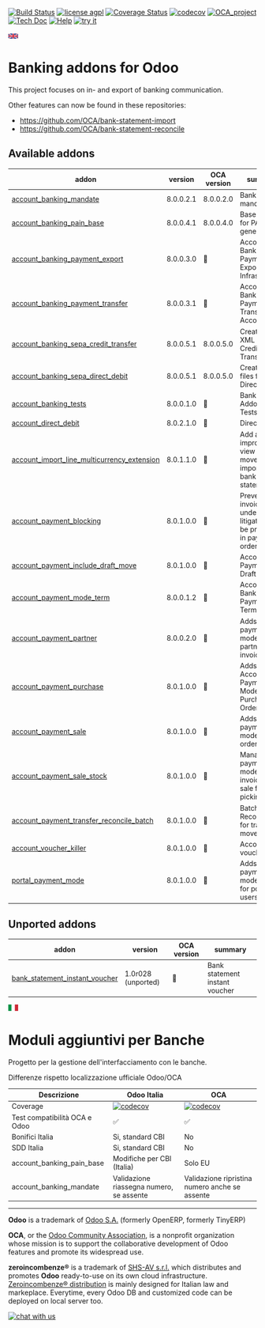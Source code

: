 [![Build Status](https://travis-ci.org/zeroincombenze/bank-payment.svg?branch=8.0)](https://travis-ci.org/zeroincombenze/bank-payment)
[![license agpl](https://img.shields.io/badge/licence-AGPL--3-blue.svg)](http://www.gnu.org/licenses/agpl-3.0.html)
[![Coverage Status](https://coveralls.io/repos/github/zeroincombenze/bank-payment/badge.svg?branch=8.0)](https://coveralls.io/github/zeroincombenze/bank-payment?branch=8.0)
[![codecov](https://codecov.io/gh/zeroincombenze/bank-payment/branch/8.0/graph/badge.svg)](https://codecov.io/gh/zeroincombenze/bank-payment/branch/8.0)
[![OCA_project](http://www.zeroincombenze.it/wp-content/uploads/ci-ct/prd/button-oca-8.svg)](https://github.com/OCA/bank-payment/tree/8.0)
[![Tech Doc](http://www.zeroincombenze.it/wp-content/uploads/ci-ct/prd/button-docs-8.svg)](http://wiki.zeroincombenze.org/en/Odoo/8.0/dev)
[![Help](http://www.zeroincombenze.it/wp-content/uploads/ci-ct/prd/button-help-8.svg)](http://wiki.zeroincombenze.org/en/Odoo/8.0/man/FI)
[![try it](http://www.zeroincombenze.it/wp-content/uploads/ci-ct/prd/button-try-it-8.svg)](http://erp8.zeroincombenze.it)


[![en](https://github.com/zeroincombenze/grymb/blob/master/flags/en_US.png)](https://www.facebook.com/groups/openerp.italia/)

Banking addons for Odoo
=======================

This project focuses on in- and export of banking communication.

Other features can now be found in these repositories:
 * https://github.com/OCA/bank-statement-import
 * https://github.com/OCA/bank-statement-reconcile

[//]: # (addons)


Available addons
----------------
addon | version | OCA version | summary
--- | --- | --- | ---
[account_banking_mandate](account_banking_mandate/) | 8.0.0.2.1 | 8.0.0.2.0 | Banking mandates
[account_banking_pain_base](account_banking_pain_base/) | 8.0.0.4.1 | 8.0.0.4.0 | Base module for PAIN file generation
[account_banking_payment_export](account_banking_payment_export/) | 8.0.0.3.0 | :repeat: | Account Banking - Payments Export Infrastructure
[account_banking_payment_transfer](account_banking_payment_transfer/) | 8.0.0.3.1 | :repeat: | Account Banking - Payments Transfer Account
[account_banking_sepa_credit_transfer](account_banking_sepa_credit_transfer/) | 8.0.0.5.1 | 8.0.0.5.0 | Create SEPA XML files for Credit Transfers
[account_banking_sepa_direct_debit](account_banking_sepa_direct_debit/) | 8.0.0.5.1 | 8.0.0.5.0 | Create SEPA files for Direct Debit
[account_banking_tests](account_banking_tests/) | 8.0.0.1.0 | :repeat: | Banking Addons - Tests
[account_direct_debit](account_direct_debit/) | 8.0.2.1.0 | :repeat: | Direct Debit
[account_import_line_multicurrency_extension](account_import_line_multicurrency_extension/) | 8.0.1.1.0 | :repeat: | Add an improved view for move line import in bank statement
[account_payment_blocking](account_payment_blocking/) | 8.0.1.0.0 | :repeat: | Prevent invoices under litigation to be proposed in payment orders.
[account_payment_include_draft_move](account_payment_include_draft_move/) | 8.0.1.0.0 | :repeat: | Account Payment Draft Move
[account_payment_mode_term](account_payment_mode_term/) | 8.0.0.1.2 | :repeat: | Account Banking - Payments Term Filter
[account_payment_partner](account_payment_partner/) | 8.0.0.2.0 | :repeat: | Adds payment mode on partners and invoices
[account_payment_purchase](account_payment_purchase/) | 8.0.1.0.0 | :repeat: | Adds Bank Account and Payment Mode on Purchase Orders
[account_payment_sale](account_payment_sale/) | 8.0.1.0.0 | :repeat: | Adds payment mode on sale orders
[account_payment_sale_stock](account_payment_sale_stock/) | 8.0.1.0.0 | :repeat: | Manage payment mode when invoicing a sale from picking
[account_payment_transfer_reconcile_batch](account_payment_transfer_reconcile_batch/) | 8.0.1.0.0 | :repeat: | Batch Reconciliation for transfer moves
[account_voucher_killer](account_voucher_killer/) | 8.0.1.0.0 | :repeat: | Accounting voucher killer
[portal_payment_mode](portal_payment_mode/) | 8.0.1.0.0 | :repeat: | Adds payment mode ACL's for portal users


Unported addons
---------------
addon | version | OCA version | summary
--- | --- | --- | ---
[bank_statement_instant_voucher](bank_statement_instant_voucher/) | 1.0r028 (unported) | :repeat: | Bank statement instant voucher

[//]: # (end addons)


[![it](https://github.com/zeroincombenze/grymb/blob/master/flags/it_IT.png)](https://www.facebook.com/groups/openerp.italia/)

Moduli aggiuntivi per Banche
============================

Progetto per la gestione dell'interfacciamento con le banche.

Differenze rispetto localizzazione ufficiale Odoo/OCA

Descrizione | Odoo Italia | OCA
--- | --- | ---
Coverage |  [![codecov](https://codecov.io/gh/zeroincombenze/bank-payment/branch/8.0/graph/badge.svg)](https://codecov.io/gh/zeroincombenze/bank-payment/branch/8.0) | [![codecov](https://codecov.io/gh/OCA/bank-payment/branch/8.0/graph/badge.svg)](https://codecov.io/gh/OCA/bank-payment/branch/8.0)
Test compatibilità OCA e Odoo | :white_check_mark: | :white_check_mark:
Bonifici Italia | Si, standard CBI | No
SDD Italia | Si, standard CBI | No
account_banking_pain_base | Modifiche per CBI (Italia) | Solo EU
account_banking_mandate | Validazione riassegna numero, se assente | Validazione ripristina numero anche se assente

[//]: # (copyright)

----

**Odoo** is a trademark of [Odoo S.A.](https://www.odoo.com/) (formerly OpenERP, formerly TinyERP)

**OCA**, or the [Odoo Community Association](http://odoo-community.org/), is a nonprofit organization whose
mission is to support the collaborative development of Odoo features and
promote its widespread use.

**zeroincombenze®** is a trademark of [SHS-AV s.r.l.](http://www.shs-av.com/)
which distributes and promotes **Odoo** ready-to-use on its own cloud infrastructure.
[Zeroincombenze® distribution](http://wiki.zeroincombenze.org/en/Odoo)
is mainly designed for Italian law and markeplace.
Everytime, every Odoo DB and customized code can be deployed on local server too.

[//]: # (end copyright)


[![chat with us](https://www.shs-av.com/wp-content/chat_with_us.gif)](https://tawk.to/85d4f6e06e68dd4e358797643fe5ee67540e408b)
